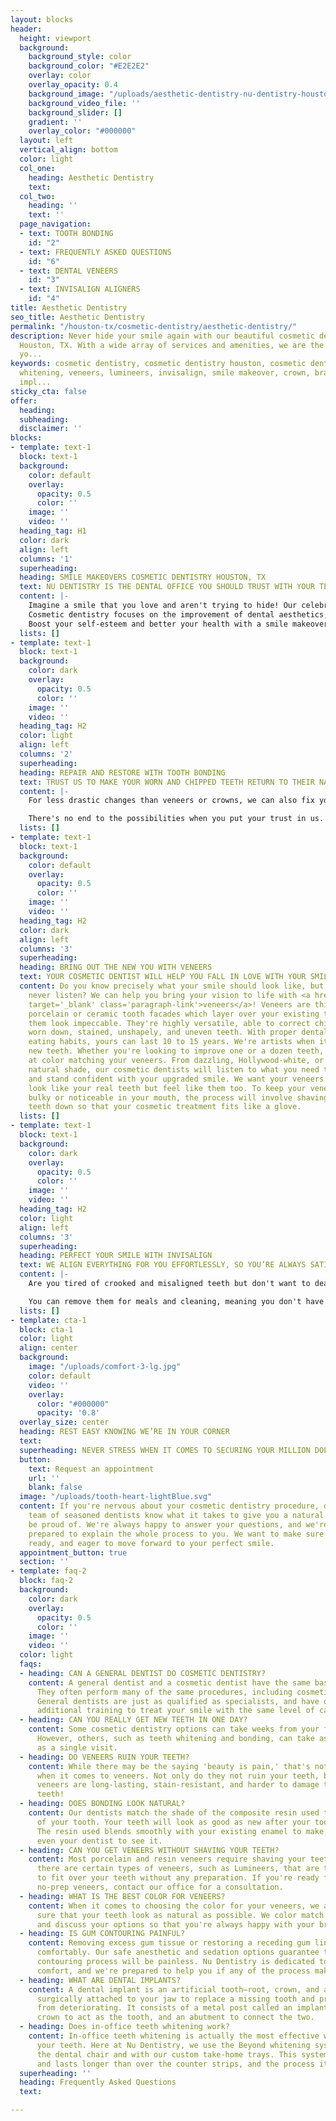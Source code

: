 ```yaml
---
layout: blocks
header:
  height: viewport
  background:
    background_style: color
    background_color: "#E2E2E2"
    overlay: color
    overlay_opacity: 0.4
    background_image: "/uploads/aesthetic-dentistry-nu-dentistry-houston-tx-hero.jpg"
    background_video_file: ''
    background_slider: []
    gradient: ''
    overlay_color: "#000000"
  layout: left
  vertical_align: bottom
  color: light
  col_one:
    heading: Aesthetic Dentistry
    text: 
  col_two:
    heading: ''
    text: ''
  page_navigation:
  - text: TOOTH BONDING
    id: "2"
  - text: FREQUENTLY ASKED QUESTIONS
    id: "6"
  - text: DENTAL VENEERS
    id: "3"
  - text: INVISALIGN ALIGNERS
    id: "4"
title: Aesthetic Dentistry
seo_title: Aesthetic Dentistry
permalink: "/houston-tx/cosmetic-dentistry/aesthetic-dentistry/"
description: Never hide your smile again with our beautiful cosmetic dentistry in
  Houston, TX. With a wide array of services and amenities, we are the cosmetic dentist
  yo...
keywords: cosmetic dentistry, cosmetic dentistry houston, cosmetic dentist, teeth
  whitening, veneers, lumineers, invisalign, smile makeover, crown, braces, dental
  impl...
sticky_cta: false
offer:
  heading: 
  subheading: 
  disclaimer: ''
blocks:
- template: text-1
  block: text-1
  background:
    color: default
    overlay:
      opacity: 0.5
      color: ''
    image: ''
    video: ''
  heading_tag: H1
  color: dark
  align: left
  columns: '1'
  superheading: 
  heading: SMILE MAKEOVERS COSMETIC DENTISTRY HOUSTON, TX
  text: NU DENTISTRY IS THE DENTAL OFFICE YOU SHOULD TRUST WITH YOUR TEETH
  content: |-
    Imagine a smile that you love and aren't trying to hide! Our celebrated cosmetic dental team is the secret to your Hollywood smile in Houston! We'll provide you with a transformative treatment plan that gives you the incredible results you want at a price that doesn't break the bank.
    Cosmetic dentistry focuses on the improvement of dental aesthetics, remodeling the appearance of your teeth, gums, or bite to exactly how you want it. We offer an incredible selection of procedures, including tooth bonding, veneers, teeth whitening, crown lengthening, and Invisalign, that can help you achieve the results you'd like. Our dedicated dentists will help you to realize your smile dreams while taking your overall smile appearance, including positioning, shape, sizing, and alignment into account.
    Boost your self-esteem and better your health with a smile makeover! We offer the best cosmetic dentistry, bringing you a smile that lasts a lifetime. Let our team inspire you to create the smile of your dreams. What are you waiting for? Call us today for your bright, bold, new smile!
  lists: []
- template: text-1
  block: text-1
  background:
    color: dark
    overlay:
      opacity: 0.5
      color: ''
    image: ''
    video: ''
  heading_tag: H2
  color: light
  align: left
  columns: '2'
  superheading: 
  heading: REPAIR AND RESTORE WITH TOOTH BONDING
  text: TRUST US TO MAKE YOUR WORN AND CHIPPED TEETH RETURN TO THEIR NATURAL STATE
  content: |-
    For less drastic changes than veneers or crowns, we can also fix your smile with the help of tooth bonding. With this quick, cost-efficient procedure, we use composite resin to repair decayed, chipped, fractured, and even discolored teeth. Tooth bonding is an extremely versatile cosmetic dentistry option. It can be used to lengthen short teeth, close unwanted gaps, and change a tooth's shape. The same resin is also used for <a href='/houston-tx/restorative-dentistry/cavity-fillings/' target='_blank' class='paragraph-link'>tooth-colored fillings</a>.

    There's no end to the possibilities when you put your trust in us. Tooth bonding is the fast, hassle-free solution to perfecting your teeth. The process is completely noninvasive, meaning you won't need any anesthetic. Our skilled dentists can trim and shape your smile to exactly how you want it. Within half an hour to an hour, you can restore your teeth to their natural beauty. Ready to book your appointment? Call our office at <a href='tel:+8329164144' title='Click to Call Us'>(832) 916-4144</a> for your consultation.
  lists: []
- template: text-1
  block: text-1
  background:
    color: default
    overlay:
      opacity: 0.5
      color: ''
    image: ''
    video: ''
  heading_tag: H2
  color: dark
  align: left
  columns: '3'
  superheading: 
  heading: BRING OUT THE NEW YOU WITH VENEERS
  text: YOUR COSMETIC DENTIST WILL HELP YOU FALL IN LOVE WITH YOUR SMILE
  content: Do you know precisely what your smile should look like, but your teeth
    never listen? We can help you bring your vision to life with <a href='/houston-tx/cosmetic-dentistry/porcelain-veneers/'
    target='_blank' class='paragraph-link'>veneers</a>! Veneers are thin, 0.5mm thick
    porcelain or ceramic tooth facades which layer over your existing teeth to make
    them look impeccable. They're highly versatile, able to correct chipped, crooked,
    worn down, stained, unshapely, and uneven teeth. With proper dental upkeep and
    eating habits, yours can last 10 to 15 years. We're artists when it comes to your
    new teeth. Whether you're looking to improve one or a dozen teeth, we're experts
    at color matching your veneers. From dazzling, Hollywood-white, or a more charming,
    natural shade, our cosmetic dentists will listen to what you need to stand out
    and stand confident with your upgraded smile. We want your veneers to not only
    look like your real teeth but feel like them too. To keep your veneers from feeling
    bulky or noticeable in your mouth, the process will involve shaving your existing
    teeth down so that your cosmetic treatment fits like a glove.
  lists: []
- template: text-1
  block: text-1
  background:
    color: dark
    overlay:
      opacity: 0.5
      color: ''
    image: ''
    video: ''
  heading_tag: H2
  color: light
  align: left
  columns: '3'
  superheading: 
  heading: PERFECT YOUR SMILE WITH INVISALIGN
  text: WE ALIGN EVERYTHING FOR YOU EFFORTLESSLY, SO YOU’RE ALWAYS SATISFIED
  content: |-
    Are you tired of crooked and misaligned teeth but don't want to deal with the look and restrictions of traditional braces? Then it's time you look into <a href='/houston-tx/cosmetic-dentistry/invisalign/' target='_blank' class='paragraph-link'>Invisalign</a>, our first choice for clear aligners. Invisalign removes the aesthetic concerns of braces without losing the effectiveness. It corrects crooked and crowded teeth, gaps, over and underbites, improperly aligned jaws, and angled teeth known as overjet just as well as its metal counterpart without any of the frustrating brackets, wiring, and elastics. A series of clear plastic trays custom fit to your mouth is created. These trays align your teeth more gradually than traditional braces, easing the strain of your shifting teeth. Patients exchange for their next, tighter Invisalign tray every one or two weeks and start seeing results in a matter of weeks. Depending on the unique factors of your case, you can leave our office with an impeccable smile in as little as six months. A fantastic advantage with clear aligners is that they only need to be worn 22 hours a day.

    You can remove them for meals and cleaning, meaning you don't have to adjust your lifestyle to get the results you want. Popcorn, apples, and bubblegum are no problem with Invisalign! Whether you're a child, a teen, or an adult, you deserve a smile you can't stop showing off. Here at Nu Dentistry, our dentists are eager to make your transition to flawless teeth go without a hitch. Call <a href='tel:+8329164144' title='Click to Call Us'>(832) 916-4144</a> to schedule your consultation appointment.
  lists: []
- template: cta-1
  block: cta-1
  color: light
  align: center
  background:
    image: "/uploads/comfort-3-lg.jpg"
    color: default
    video: ''
    overlay:
      color: "#000000"
      opacity: '0.8'
  overlay_size: center
  heading: REST EASY KNOWING WE’RE IN YOUR CORNER
  text: 
  superheading: NEVER STRESS WHEN IT COMES TO SECURING YOUR MILLION DOLLAR SMILE
  button:
    text: Request an appointment
    url: ''
    blank: false
  image: "/uploads/tooth-heart-lightBlue.svg"
  content: If you're nervous about your cosmetic dentistry procedure, don't be! Our
    team of seasoned dentists know what it takes to give you a natural smile you can
    be proud of. We're always happy to answer your questions, and we're more than
    prepared to explain the whole process to you. We want to make sure you are informed,
    ready, and eager to move forward to your perfect smile.
  appointment_button: true
  section: ''
- template: faq-2
  block: faq-2
  background:
    color: dark
    overlay:
      opacity: 0.5
      color: ''
    image: ''
    video: ''
  color: light
  faqs:
  - heading: CAN A GENERAL DENTIST DO COSMETIC DENTISTRY?
    content: A general dentist and a cosmetic dentist have the same base education.
      They often perform many of the same procedures, including cosmetic dentistry.
      General dentists are just as qualified as specialists, and have often completed
      additional training to treat your smile with the same level of care.
  - heading: CAN YOU REALLY GET NEW TEETH IN ONE DAY?
    content: Some cosmetic dentistry options can take weeks from your first consultation.
      However, others, such as teeth whitening and bonding, can take as little time
      as a single visit.
  - heading: DO VENEERS RUIN YOUR TEETH?
    content: While there may be the saying 'beauty is pain,' that's not at all true
      when it comes to veneers. Not only do they not ruin your teeth, but porcelain
      veneers are long-lasting, stain-resistant, and harder to damage than your regular
      teeth!
  - heading: DOES BONDING LOOK NATURAL?
    content: Our dentists match the shade of the composite resin used to the shade
      of your tooth. Your teeth will look as good as new after your tooth bonding.
      The resin used blends smoothly with your existing enamel to make it hard for
      even your dentist to see it.
  - heading: CAN YOU GET VENEERS WITHOUT SHAVING YOUR TEETH?
    content: Most porcelain and resin veneers require shaving your teeth down. However,
      there are certain types of veneers, such as Lumineers, that are thin enough
      to fit over your teeth without any preparation. If you're ready for your own
      no-prep veneers, contact our office for a consultation.
  - heading: WHAT IS THE BEST COLOR FOR VENEERS?
    content: When it comes to choosing the color for your veneers, we always make
      sure that your teeth look as natural as possible. We color match seamlessly
      and discuss your options so that you're always happy with your bright, new smile.
  - heading: IS GUM CONTOURING PAINFUL?
    content: Removing excess gum tissue or restoring a receding gum line can be done
      comfortably. Our safe anesthetic and sedation options guarantee that the entire
      contouring process will be painless. Nu Dentistry is dedicated to your full
      comfort, and we're prepared to help you if any of the process makes you nervous.
  - heading: WHAT ARE DENTAL IMPLANTS?
    content: A dental implant is an artificial tooth—root, crown, and all—that is
      surgically attached to your jaw to replace a missing tooth and prevent the jawbone
      from deteriorating. It consists of a metal post called an implant, a porcelain
      crown to act as the tooth, and an abutment to connect the two.
  - heading: Does in-office teeth whitening work?
    content: In-office teeth whitening is actually the most effective way to brighten
      your teeth. Here at Nu Dentistry, we use the Beyond whitening system, both in
      the dental chair and with our custom take-home trays. This system whitens brighter
      and lasts longer than over the counter strips, and the process itself is quicker!
  superheading: ''
  heading: Frequently Asked Questions
  text: 

---
```

